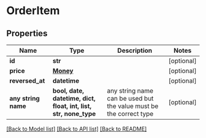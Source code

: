 # OrderItem


## Properties
Name | Type | Description | Notes
------------ | ------------- | ------------- | -------------
**id** | **str** |  | [optional] 
**price** | [**Money**](Money.md) |  | [optional] 
**reversed_at** | **datetime** |  | [optional] 
**any string name** | **bool, date, datetime, dict, float, int, list, str, none_type** | any string name can be used but the value must be the correct type | [optional]

[[Back to Model list]](../README.md#documentation-for-models) [[Back to API list]](../README.md#documentation-for-api-endpoints) [[Back to README]](../README.md)


